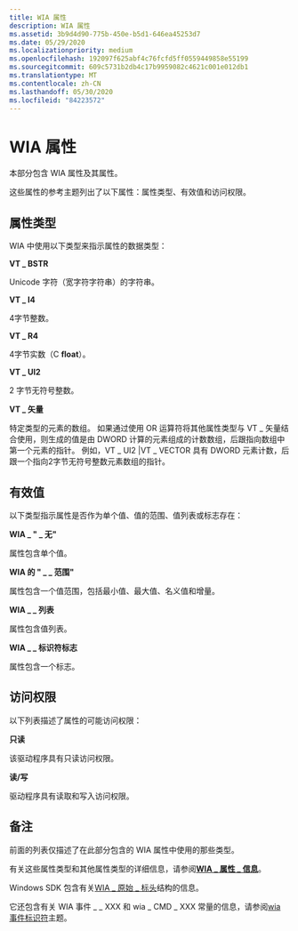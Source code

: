 ```yaml
---
title: WIA 属性
description: WIA 属性
ms.assetid: 3b9d4d90-775b-450e-b5d1-646ea45253d7
ms.date: 05/29/2020
ms.localizationpriority: medium
ms.openlocfilehash: 192097f625abf4c76fcfd5ff0559449858e55199
ms.sourcegitcommit: 609c5731b2db4c17b9959082c4621c001e012db1
ms.translationtype: MT
ms.contentlocale: zh-CN
ms.lasthandoff: 05/30/2020
ms.locfileid: "84223572"
---
```

# <a name="wia-properties"></a>WIA 属性

本部分包含 WIA 属性及其属性。

这些属性的参考主题列出了以下属性：属性类型、有效值和访问权限。

## <a name="property-types"></a>属性类型

WIA 中使用以下类型来指示属性的数据类型：

**VT \_ BSTR**

Unicode 字符（宽字符字符串）的字符串。

**VT \_ I4**

4字节整数。

**VT \_ R4**

4字节实数（C **float**）。

**VT \_ UI2**

2 字节无符号整数。

**VT \_ 矢量**

特定类型的元素的数组。 如果通过使用 OR 运算符将其他属性类型与 VT \_ 矢量结合使用，则生成的值是由 DWORD 计算的元素组成的计数数组，后跟指向数组中第一个元素的指针。 例如，VT \_ UI2 |VT \_ VECTOR 具有 DWORD 元素计数，后跟一个指向2字节无符号整数元素数组的指针。

## <a name="valid-values"></a>有效值

以下类型指示属性是否作为单个值、值的范围、值列表或标志存在：

**WIA \_ " \_ 无"**

属性包含单个值。

**WIA 的 " \_ \_ 范围"**

属性包含一个值范围，包括最小值、最大值、名义值和增量。

**WIA \_ \_ 列表**

属性包含值列表。

**WIA \_ \_ 标识符标志**

属性包含一个标志。

## <a name="access-rights"></a>访问权限

以下列表描述了属性的可能访问权限：

**只读**

该驱动程序具有只读访问权限。

**读/写** 

驱动程序具有读取和写入访问权限。

## <a name="remarks"></a>备注

前面的列表仅描述了在此部分包含的 WIA 属性中使用的那些类型。 

有关这些属性类型和其他属性类型的详细信息，请参阅[**WIA \_ 属性 \_ 信息**](https://docs.microsoft.com/windows-hardware/drivers/ddi/wiamindr_lh/ns-wiamindr_lh-_wia_property_info)。

Windows SDK 包含有关[WIA \_ 原始 \_ 标头](https://docs.microsoft.com/windows/win32/wia/-wia-wia-raw-header)结构的信息。

它还包含有关 WIA 事件 \_ \_ XXX 和 wia \_ CMD \_ XXX 常量的信息，请参阅[wia 事件标识符](https://docs.microsoft.com/windows/win32/wia/-wia-wia-event-identifiers)主题。

